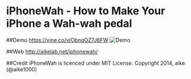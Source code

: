 iPhoneWah - How to Make Your iPhone a Wah-wah pedal
====

##Demo
https://vine.co/v/ObnqOZ7J6FW
![Demo](iphonewah.gif)

##Web
http://aikelab.net/iphonewah/

##Credit
iPhoneWah is licenced under MIT License. Copyright 2014, aike (@aike1000)
